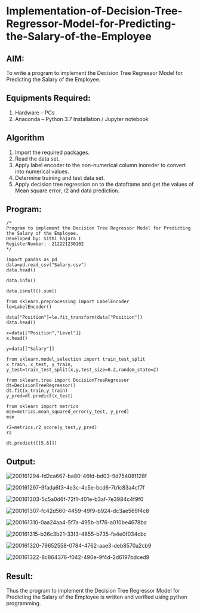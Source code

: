 # Implementation-of-Decision-Tree-Regressor-Model-for-Predicting-the-Salary-of-the-Employee

## AIM:
To write a program to implement the Decision Tree Regressor Model for Predicting the Salary of the Employee.

## Equipments Required:
1. Hardware – PCs
2. Anaconda – Python 3.7 Installation / Jupyter notebook

## Algorithm
1. Import the required packages.
2. Read the data set.
3. Apply label encoder to the non-numerical column inoreder to convert into numerical values.
4. Determine training and test data set.
5. Apply decision tree regression on to the dataframe and get the values of Mean square error, r2 and data prediction.

## Program:
```
/*
Program to implement the Decision Tree Regressor Model for Predicting the Salary of the Employee.
Developed by: Sithi hajara I
RegisterNumber:  212221230102
*/
```
```
import pandas as pd
data=pd.read_csv("Salary.csv")
data.head()

data.info()

data.isnull().sum()

from sklearn.preprocessing import LabelEncoder
le=LabelEncoder()

data["Position"]=le.fit_transform(data["Position"])
data.head()

x=data[["Position","Level"]]
x.head()

y=data[["Salary"]]

from sklearn.model_selection import train_test_split
x_train, x_test, y_train, y_test=train_test_split(x,y,test_size=0.2,random_state=2)

from sklearn.tree import DecisionTreeRegressor
dt=DecisionTreeRegressor()
dt.fit(x_train,y_train)
y_pred=dt.predict(x_test)

from sklearn import metrics
mse=metrics.mean_squared_error(y_test, y_pred)
mse

r2=metrics.r2_score(y_test,y_pred)
r2

dt.predict([[5,6]])
```
## Output:
![200161294-fd2ca667-ba80-46fd-bd03-9d75408f128f](https://user-images.githubusercontent.com/94219582/200754917-24b9656f-e620-4d65-9b30-d76842388fea.png)

![200161297-9fada6f3-4e3c-4c5e-bcd6-7b1c83a4cf7f](https://user-images.githubusercontent.com/94219582/200755246-3628721a-1f36-4b62-9098-711467e159e2.png)

![200161303-5c5a0d6f-72f1-401e-b3af-7e3984c4f9f0](https://user-images.githubusercontent.com/94219582/200755276-7a865298-56a9-4be4-be7e-3cacb2aeebe7.png)

![200161307-fc42d560-4459-49f9-b924-dc3ae569f4c8](https://user-images.githubusercontent.com/94219582/200755323-37f722c6-c1e2-4eee-95a9-631294ebd324.png)

![200161310-0aa24aa4-5f7a-495b-bf76-a010be4678ba](https://user-images.githubusercontent.com/94219582/200755343-a65c3c29-97a6-4dd1-9e13-6696b73d1e35.png)

![200161315-b26c3b21-33f3-4855-b735-fa4e0f034cbc](https://user-images.githubusercontent.com/94219582/200755369-4d13c759-a921-47f9-ac69-e70025416307.png)

![200161320-79652558-0784-4762-aae3-deb8570a2cb9](https://user-images.githubusercontent.com/94219582/200755388-36b46a6e-2ba4-4a07-b7b6-da2ceda49120.png)

![200161322-8c864376-f042-490e-9f4d-2d6197bdced9](https://user-images.githubusercontent.com/94219582/200755405-c4559eaa-1d52-4204-a0da-9cc5b47dea3d.png)

## Result:
Thus the program to implement the Decision Tree Regressor Model for Predicting the Salary of the Employee is written and verified using python programming.
